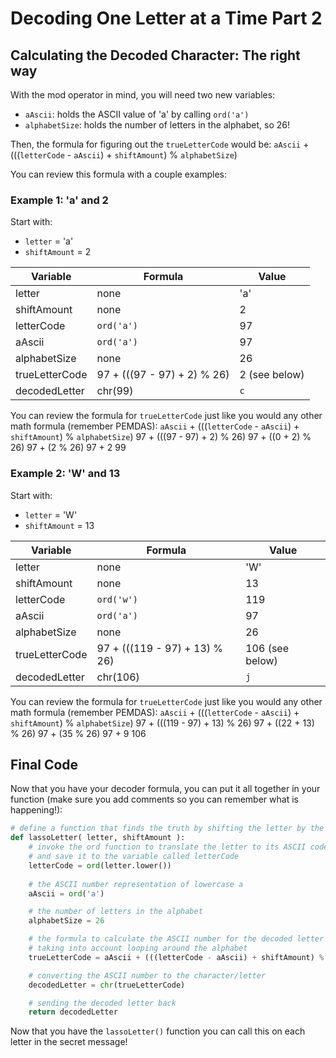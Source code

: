 # Decoding One Letter at a Time Part 2



## Calculating the Decoded Character: The right way 

With the mod operator in mind, you will need two new variables:
- `aAscii`: holds the ASCII value of 'a' by calling `ord('a')`
- `alphabetSize`: holds the number of letters in the alphabet, so 26!

Then, the formula for figuring out the `trueLetterCode` would be:
`aAscii` + (((`letterCode` - `aAscii`) + `shiftAmount`) % `alphabetSize`)

You can review this formula with a couple examples:

### Example 1: 'a' and 2

Start with:
- `letter` = 'a'
- `shiftAmount` = 2

| Variable | Formula | Value | 
|----------|---------|-------|
| letter | none | 'a' |
| shiftAmount | none | 2 |
| letterCode | `ord('a')` | 97 |
| aAscii | `ord('a')` | 97 |
| alphabetSize | none | 26 |
| trueLetterCode | 97 + (((97 - 97) + 2) % 26)  | 2 (see below) |
| decodedLetter | chr(99) | `c` |

You can review the formula for `trueLetterCode` just like you would any other math formula (remember PEMDAS):
`aAscii` + (((`letterCode` - `aAscii`) + `shiftAmount`) % `alphabetSize`)
97 + (((97 - 97) + 2) % 26) 
97 + ((0 + 2) % 26)
97 + (2 % 26)
97 + 2
99

### Example 2: 'W' and 13

Start with:
- `letter` = 'W'
- `shiftAmount` = 13

| Variable | Formula | Value | 
|----------|---------|-------|
| letter | none | 'W' |
| shiftAmount | none | 13 |
| letterCode | `ord('w')` | 119 |
| aAscii | `ord('a')` | 97 |
| alphabetSize | none | 26 |
| trueLetterCode | 97 + (((119 - 97) + 13) % 26)  | 106 (see below) |
| decodedLetter | chr(106) | `j` |

You can review the formula for `trueLetterCode` just like you would any other math formula (remember PEMDAS):
`aAscii` + (((`letterCode` - `aAscii`) + `shiftAmount`) % `alphabetSize`)
97 + (((119 - 97) + 13) % 26)
97 + ((22 + 13) % 26)
97 + (35 % 26)
97 + 9
106

## Final Code

Now that you have your decoder formula, you can put it all together in your function (make sure you add comments so you can remember what is happening!):

```python
# define a function that finds the truth by shifting the letter by the specified amount
def lassoLetter( letter, shiftAmount ):
    # invoke the ord function to translate the letter to its ASCII code 
    # and save it to the variable called letterCode
    letterCode = ord(letter.lower())
    
    # the ASCII number representation of lowercase a
    aAscii = ord('a')

    # the number of letters in the alphabet
    alphabetSize = 26

    # the formula to calculate the ASCII number for the decoded letter
    # taking into account looping around the alphabet
    trueLetterCode = aAscii + (((letterCode - aAscii) + shiftAmount) % alphabetSize)

    # converting the ASCII number to the character/letter
    decodedLetter = chr(trueLetterCode)

    # sending the decoded letter back
    return decodedLetter
```

Now that you have the `lassoLetter()` function you can call this on each letter in the secret message!
